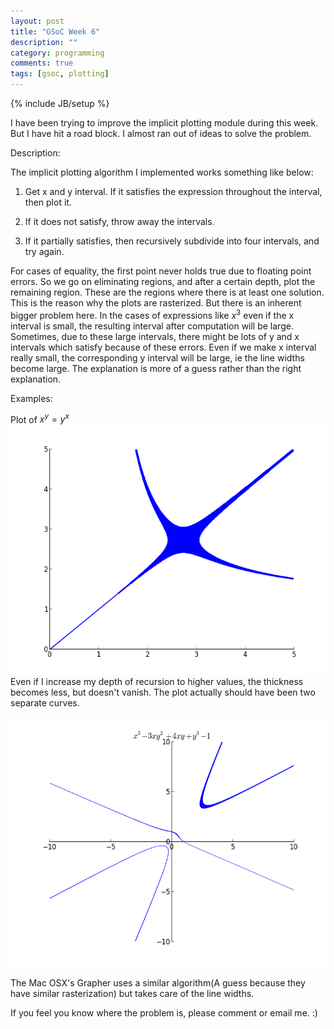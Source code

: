 ```yaml
---
layout: post
title: "GSoC Week 6"
description: ""
category: programming
comments: true
tags: [gsoc, plotting]
---
```

{% include JB/setup %}

I have been trying to improve the implicit plotting module during this week. But I have hit a road block. I almost ran out of ideas to solve the problem.

Description:

The implicit plotting algorithm I implemented works something like below:

1) Get x and y interval. If it satisfies the expression throughout the interval, then plot it.

2) If it does not satisfy, throw away the intervals.

3) If it partially satisfies, then recursively subdivide into four intervals, and try again.

For cases of equality, the first point never holds true due to floating point errors. So we go on
eliminating regions, and after a certain depth, plot the remaining region. These are the regions where there is at least one solution. This is the reason why the plots are rasterized. But there is an inherent bigger problem here. In the cases of expressions like $x^{3}$ even if the x interval is small, the resulting interval after computation will be large. Sometimes, due to these large intervals, there might be lots of y and x intervals which satisfy because of these errors. Even if we make x interval really small, the corresponding y interval will be large, ie the line widths become large. The explanation is more of a guess rather than the right explanation.

Examples:

Plot of $x^{y}=y^{x}$
<img src="/images/02072012/fig1.png" width="600" height= "400" />
Even if I increase my depth of recursion to higher values, the thickness becomes less, but doesn't vanish. The plot actually should have been two separate curves.

<img src="/images/02072012/fig3.png" width="600" height= "400" />

The Mac OSX's Grapher uses a similar algorithm(A guess because they have similar rasterization) but takes care of the line widths.

If you feel you know where the problem is, please comment or email me. :)




